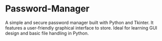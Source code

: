 # Password-Manager
A simple and secure password manager built with Python and Tkinter. It features a user-friendly graphical interface to store. Ideal for learning GUI design and basic file handling in Python.
